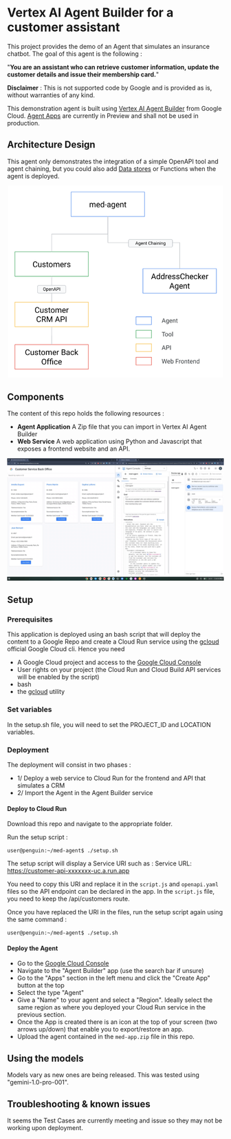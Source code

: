 
# Vertex AI Agent Builder for a customer assistant
This project provides the demo of an Agent that simulates an insurance chatbot. The goal of this agent is the following :

"**You are an assistant who can retrieve customer information, update the customer details and issue their membership card.**"

**Disclaimer** : This is not supported code by Google and is provided as is, without warranties of any kind.

This demonstration agent is built using [Vertex AI Agent Builder](https://cloud.google.com/generative-ai-app-builder/docs/introduction) from Google Cloud. [Agent Apps](https://cloud.google.com/dialogflow/vertex/docs/concept/agent-apps) are currently in Preview and shall not be used in production.

## Architecture Design

This agent only demonstrates the integration of a simple OpenAPI tool and agent chaining, but you could also add [Data stores](https://cloud.google.com/dialogflow/vertex/docs/concept/data-store) or Functions when the agent is deployed.

<p align="center">
<img src="./assets/architectureDiagram.png" alt="Diagram" width="500"/>
</p>

## Components
The content of this repo holds the following resources :
- **Agent Application** A Zip file that you can import in Vertex AI Agent Builder
- **Web Service** A web application using Python and Javascript that exposes a frontend website and an API.

![Frontend and Chatbot](./assets/demo.gif)

## Setup

### Prerequisites
This application is deployed using an bash script that will deploy the content to a Google Repo and create a Cloud Run service using the [gcloud](https://cloud.google.com/sdk/docs/install) official Google Cloud cli. Hence you need
- A Google Cloud project and access to the [Google Cloud Console](https://console.cloud.google.com/)
- User rights on your project (the Cloud Run and Cloud Build API services will be enabled by the script)
- bash
- the [gcloud](https://cloud.google.com/sdk/docs/install) utility

### Set variables

In the setup.sh file, you will need to set the PROJECT_ID and LOCATION variables.

### Deployment

The deployment will consist in two phases :
- 1/ Deploy a web service to Cloud Run for the frontend and API that simulates a CRM
- 2/ Import the Agent in the Agent Builder service

#### Deploy to Cloud Run
Download this repo and navigate to the appropriate folder.

Run the setup script :
```
user@penguin:~/med-agent$ ./setup.sh 
```

The setup script will display a Service URI such as :
Service URL: https://customer-api-xxxxxxx-uc.a.run.app

You need to copy this URI and replace it in the `script.js` and `openapi.yaml` files so the API endpoint can be declared in the app. In the `script.js` file, you need to keep the /api/customers route.

Once you have replaced the URI in the files, run the setup script again using the same command :
```
user@penguin:~/med-agent$ ./setup.sh 
```

#### Deploy the Agent
- Go to the [Google Cloud Console](https://console.cloud.google.com/)
- Navigate to the "Agent Builder" app (use the search bar if unsure)
- Go to the "Apps" section in the left menu and click the "Create App" button at the top
- Select the type "Agent"
- Give a "Name" to your agent and select a "Region". Ideally select the same region as where you deployed your Cloud Run service in the previous section.
- Once the App is created there is an icon at the top of your screen (two arrows up/down) that enable you to export/restore an app.
- Upload the agent contained in the `med-app.zip` file in this repo.

## Using the models
Models vary as new ones are being released. This was tested using "gemini-1.0-pro-001".

## Troubleshooting & known issues
It seems the Test Cases are currently meeting and issue so they may not be working upon deployment.